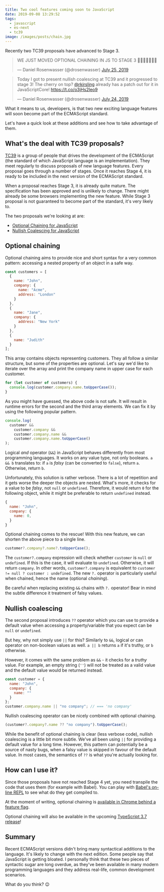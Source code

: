 ```yaml
---
title: Two cool features coming soon to JavaScript
date: 2019-09-08 13:29:52
tags:
  - javascript
  - es-next
  - tc39
image: /images/posts/chain.jpg
---
```


Recently two TC39 proposals have advanced to Stage 3.

<blockquote class="twitter-tweet"><p lang="en" dir="ltr">WE JUST MOVED OPTIONAL CHAINING IN JS TO STAGE 3 🎉🎉🎉🎉🎉🎉🎉</p>&mdash; Daniel Rosenwasser (@drosenwasser) <a href="https://twitter.com/drosenwasser/status/1154456633642119168?ref_src=twsrc%5Etfw">July 25, 2019</a></blockquote> <script async src="https://platform.twitter.com/widgets.js" charset="utf-8"></script>

<blockquote class="twitter-tweet"><p lang="en" dir="ltr">Today I got to present nullish coalescing at TC39 and it progressed to stage 3! The cherry on top? <a href="https://twitter.com/rkirsling?ref_src=twsrc%5Etfw">@rkirsling</a> already has a patch out for it in JavaScriptCore! <a href="https://t.co/o3jHs2Ieo9">https://t.co/o3jHs2Ieo9</a></p>&mdash; Daniel Rosenwasser (@drosenwasser) <a href="https://twitter.com/drosenwasser/status/1153906097431777280?ref_src=twsrc%5Etfw">July 24, 2019</a></blockquote> <script async src="https://platform.twitter.com/widgets.js" charset="utf-8"></script>

What it means to us, developers, is that two new exciting language features will soon become part of the ECMAScript standard.

Let's have a quick look at these additions and see how to take advantage of them.

## What's the deal with TC39 proposals?

[TC39](https://tc39.es) is a group of people that drives the development of the ECMAScript (the standard of which JavaScript language is an implementation). They meet regularly to discuss proposals of new language features. Every proposal goes through a number of stages. Once it reaches Stage 4, it is ready to be included in the next version of the ECMAScript standard.

When a proposal reaches Stage 3, it is already quite mature. The specification has been approved and is unlikely to change. There might already be some browsers implementing the new feature. While Stage 3 proposal is not guaranteed to become part of the standard, it's very likely to.

The two proposals we're looking at are:

- [Optional Chaining for JavaScript](https://github.com/tc39/proposal-optional-chaining)
- [Nullish Coalescing for JavaScript](https://github.com/tc39/proposal-nullish-coalescing)

## Optional chaining

Optional chaining aims to provide nice and short syntax for a very common pattern: accessing a nested property of an object in a safe way.

```javascript
const customers = [
  {
    name: "John",
    company: {
      name: "Acme",
      address: "London"
    }
  },
  {
    name: "Jane",
    company: {
      address: "New York"
    }
  },
  {
    name: "Judith"
  }
];
```

This array contains objects representing customers. They all follow a similar structure, but some of the properties are optional. Let's say we'd like to iterate over the array and print the company name in upper case for each customer.

```javascript
for (let customer of customers) {
  console.log(customer.company.name.toUpperCase());
}
```

As you might have guessed, the above code is not safe. It will result in runtime errors for the second and the third array elements. We can fix it by using the following popular pattern.

```javascript
console.log(
  customer &&
    customer.company &&
    customer.company.name &&
    customer.company.name.toUpperCase()
);
```

Logical _and_ operator (`&&`) in JavaScript behaves differently from most programming languages. It works on any value type, not only booleans. `a && b` translates to: if `a` is _falsy_ (can be converted to `false`), return `a`. Otherwise, return `b`.

Unfortunately, this solution is rather verbose. There is a lot of repetition and it gets worse the deeper the objects are nested. What's more, it checks for a value to be _falsy_, not `null` or `undefined`. Therefore, it would return `0` for the following object, while it might be preferable to return `undefined` instead.

```javascript
{
  name: "John",
  company: {
    name: 0,
  }
}
```

Optional chaining comes to the rescue! With this new feature, we can shorten the above piece to a single line.

```javascript
customer?.company?.name?.toUpperCase();
```

The `customer?.company` expression will check whether `customer` is `null` or `undefined`. If this is the case, it will evaluate to `undefined`. Otherwise, it will return `company`. In other words, `customer?.company` is equivalent to `customer != null ? customer : undefined`. The new `?.` operator is particularly useful when chained, hence the name (optional _chaining_).

Be careful when replacing existing `&&` chains with `?.` operator! Bear in mind the subtle difference it treatment of falsy values.

## Nullish coalescing

The second proposal introduces `??` operator which you can use to provide a default value when accessing a property/variable that you expect can be `null` or `undefined`.

But hey, why not simply use `||` for this? Similarly to `&&`, logical _or_ can operator on non-boolean values as well. `a || b` returns `a` if it's truthy, or `b` otherwise.

However, it comes with the same problem as `&&` - it checks for a _truthy_ value. For example, an empty string (`''`) will not be treated as a valid value and the default value would be returned instead.

```javascript
const customer = {
  name: "John",
  company: {
    name: ""
  }
};
customer.company.name || "no company"; // === 'no company'
```

Nullish coalescing operator can be nicely combined with optional chaining.

```javascript
(customer?.company?.name ?? "no company").toUpperCase();
```

While the benefit of optional chaining is clear (less verbose code), nullish coalescing is a little bit more subtle. We've all been using `||` for providing a default value for a long time. However, this pattern can potentially be a source of nasty bugs, when a falsy value is skipped in favour of the default value. In most cases, the semantics of `??` is what you're actually looking for.

## How can I use it?

Since those proposals have not reached Stage 4 yet, you need transpile the code that uses them (for example with Babel). You can play with [Babel's on-line REPL](https://babeljs.io/repl) to see what do they get compiled to.

At the moment of writing, optional chaining is [available in Chrome behind a feature flag](https://www.chromestatus.com/feature/5748330720133120).

Optional chaining will also be available in the upcoming [TypeScript 3.7 release](https://github.com/microsoft/TypeScript/issues/16#issuecomment-515160784)!

## Summary

Recent ECMAScript versions didn't bring many syntactical additions to the language. It's likely to change with the next edition. Some people say that JavaScript is getting bloated. I personally think that these two pieces of syntactic sugar are long overdue, as they've been available in many modern programming languages and they address real-life, common development scenarios.

What do you think? 😉
